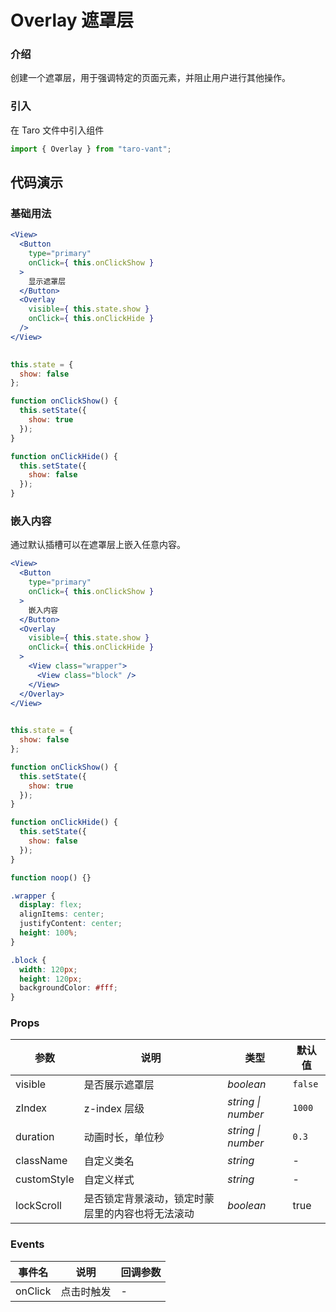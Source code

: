 # Overlay 遮罩层

### 介绍

创建一个遮罩层，用于强调特定的页面元素，并阻止用户进行其他操作。

### 引入

在 Taro 文件中引入组件

```js
import { Overlay } from "taro-vant"; 
```

## 代码演示

### 基础用法

```jsx
<View>
  <Button
    type="primary"
    onClick={ this.onClickShow }
  >
    显示遮罩层
  </Button>
  <Overlay
    visible={ this.state.show }
    onClick={ this.onClickHide }
  />
</View>
 
```

```js
this.state = {
  show: false
};

function onClickShow() {
  this.setState({
    show: true
  });
}

function onClickHide() {
  this.setState({
    show: false
  });
} 
```

### 嵌入内容

通过默认插槽可以在遮罩层上嵌入任意内容。

```jsx
<View>
  <Button
    type="primary"
    onClick={ this.onClickShow }
  >
    嵌入内容
  </Button>
  <Overlay
    visible={ this.state.show }
    onClick={ this.onClickHide }
  >
    <View class="wrapper">
      <View class="block" />
    </View>
  </Overlay>
</View>
 
```

```js
this.state = {
  show: false
};

function onClickShow() {
  this.setState({
    show: true
  });
}

function onClickHide() {
  this.setState({
    show: false
  });
}

function noop() {} 
```

```css
.wrapper {
  display: flex;
  alignItems: center;
  justifyContent: center;
  height: 100%;
}

.block {
  width: 120px;
  height: 120px;
  backgroundColor: #fff;
}
```

### Props

|  参数  | 说明 | 类型 | 默认值 |
| --- | --- | --- | --- |
|  visible  | 是否展示遮罩层 | _boolean_ | `false` |
|  zIndex  | z-index 层级 | _string \| number_ | `1000` |
|  duration  | 动画时长，单位秒 | _string \| number_ | `0.3` |
|  className  | 自定义类名 | _string_ | - |
|  customStyle  | 自定义样式 | _string_ | - |
|  lockScroll | 是否锁定背景滚动，锁定时蒙层里的内容也将无法滚动 | _boolean_ | true |

### Events

|  事件名      | 说明       | 回调参数 |
| ---------- | ---------- | -------- |
|  onClick  | 点击时触发 | -        |

